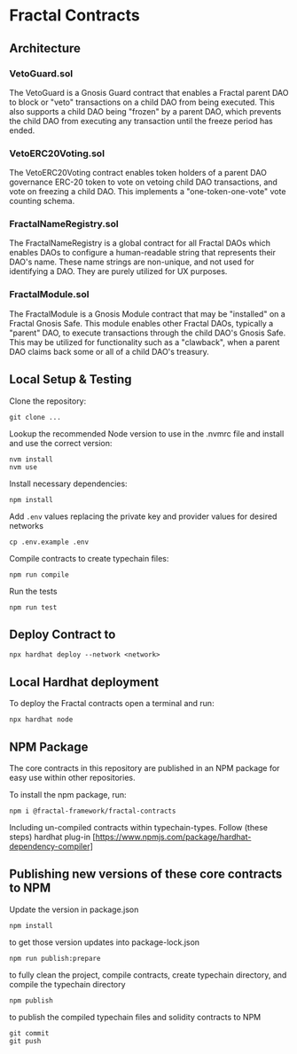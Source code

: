 # Fractal Contracts

## Architecture
### VetoGuard.sol

The VetoGuard is a Gnosis Guard contract that enables a Fractal parent DAO to block or "veto" transactions on a child DAO from being executed. This also supports a child DAO being "frozen" by a parent DAO, which prevents the child DAO from executing any transaction until the freeze period has ended.

### VetoERC20Voting.sol

The VetoERC20Voting contract enables token holders of a parent DAO governance ERC-20 token to vote on vetoing child DAO transactions, and vote on freezing a child DAO. This implements a "one-token-one-vote" vote counting schema.

### FractalNameRegistry.sol

The FractalNameRegistry is a global contract for all Fractal DAOs which enables DAOs to configure a human-readable string that represents their DAO's name. These name strings are non-unique, and not used for identifying a DAO. They are purely utilized for UX purposes.

### FractalModule.sol

The FractalModule is a Gnosis Module contract that may be "installed" on a Fractal Gnosis Safe. This module enables other Fractal DAOs, typically a "parent" DAO, to execute transactions through the child DAO's Gnosis Safe. This may be utilized for functionality such as a "clawback", when a parent DAO claims back some or all of a child DAO's treasury.

## Local Setup & Testing

Clone the repository:
```shell
git clone ...
```

Lookup the recommended Node version to use in the .nvmrc file and install and use the correct version:
```shell
nvm install 
nvm use
```

Install necessary dependencies:
```shell
npm install
```

Add `.env` values replacing the private key and provider values for desired networks
```shell
cp .env.example .env
```

Compile contracts to create typechain files:
```shell
npm run compile
```

Run the tests
```shell
npm run test
```

## Deploy Contract to <network>
```shell
npx hardhat deploy --network <network>
```

## Local Hardhat deployment

To deploy the Fractal contracts open a terminal and run:
```shell
npx hardhat node
```
## NPM Package
The core contracts in this repository are published in an NPM package for easy use within other repositories.

To install the npm package, run:

```shell
npm i @fractal-framework/fractal-contracts
```

Including un-compiled contracts within typechain-types. Follow (these steps) hardhat plug-in [https://www.npmjs.com/package/hardhat-dependency-compiler]

## Publishing new versions of these core contracts to NPM
Update the version in package.json
```shell
npm install
```
to get those version updates into package-lock.json
```shell
npm run publish:prepare 
```
to fully clean the project, compile contracts, create typechain directory, and compile the typechain directory
```shell
npm publish 
```
to publish the compiled typechain files and solidity contracts to NPM
```shell
git commit
git push
```
